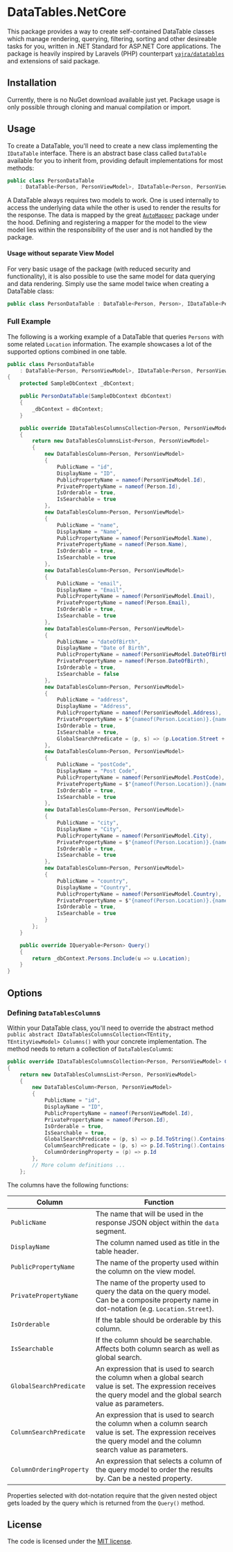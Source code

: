 # DataTables.NetCore

This package provides a way to create self-contained DataTable classes which
manage rendering, querying, filtering, sorting and other desireable tasks for you,
written in .NET Standard for ASP.NET Core applications.
The package is heavily inspired by Laravels (PHP) counterpart [`yajra/datatables`](https://github.com/yajra/laravel-datatables)
and extensions of said package.

## Installation

Currently, there is no NuGet download available just yet.
Package usage is only possible through cloning and manual compilation or import.

## Usage

To create a DataTable, you'll need to create a new class implementing the `IDataTable` interface.
There is an abstract base class called `DataTable` available for you to inherit from,
providing default implementations for most methods:

```csharp
public class PersonDataTable 
    : DataTable<Person, PersonViewModel>, IDataTable<Person, PersonViewModel> { }
```

A DataTable always requires two models to work. One is used internally to access 
the underlying data while the other is used to render the results for the response.
The data is mapped by the great [`AutoMapper`](https://github.com/AutoMapper/AutoMapper)
package under the hood. Defining and registering a mapper for the model to the view model
lies within the responsibility of the user and is not handled by the package.

#### Usage without separate View Model

For very basic usage of the package (with reduced security and functionality),
it is also possible to use the same model for data querying and data rendering.
Simply use the same model twice when creating a DataTable class:

```csharp
public class PersonDataTable : DataTable<Person, Person>, IDataTable<Person, Person> { }
```

### Full Example

The following is a working example of a DataTable that queries `Persons` with
some related `Location` information. The example showcases a lot of the supported
options combined in one table.

```csharp
public class PersonDataTable
    : DataTable<Person, PersonViewModel>, IDataTable<Person, PersonViewModel>
{
    protected SampleDbContext _dbContext;

    public PersonDataTable(SampleDbContext dbContext)
    {
        _dbContext = dbContext;
    }

    public override IDataTablesColumnsCollection<Person, PersonViewModel> Columns()
    {
        return new DataTablesColumnsList<Person, PersonViewModel>
        {
            new DataTablesColumn<Person, PersonViewModel>
            {
                PublicName = "id",
                DisplayName = "ID",
                PublicPropertyName = nameof(PersonViewModel.Id),
                PrivatePropertyName = nameof(Person.Id),
                IsOrderable = true,
                IsSearchable = true
            },
            new DataTablesColumn<Person, PersonViewModel>
            {
                PublicName = "name",
                DisplayName = "Name",
                PublicPropertyName = nameof(PersonViewModel.Name),
                PrivatePropertyName = nameof(Person.Name),
                IsOrderable = true,
                IsSearchable = true
            },
            new DataTablesColumn<Person, PersonViewModel>
            {
                PublicName = "email",
                DisplayName = "Email",
                PublicPropertyName = nameof(PersonViewModel.Email),
                PrivatePropertyName = nameof(Person.Email),
                IsOrderable = true,
                IsSearchable = true
            },
            new DataTablesColumn<Person, PersonViewModel>
            {
                PublicName = "dateOfBirth",
                DisplayName = "Date of Birth",
                PublicPropertyName = nameof(PersonViewModel.DateOfBirth),
                PrivatePropertyName = nameof(Person.DateOfBirth),
                IsOrderable = true,
                IsSearchable = false
            },
            new DataTablesColumn<Person, PersonViewModel>
            {
                PublicName = "address",
                DisplayName = "Address",
                PublicPropertyName = nameof(PersonViewModel.Address),
                PrivatePropertyName = $"{nameof(Person.Location)}.{nameof(Location.Street)}",
                IsOrderable = true,
                IsSearchable = true,
                GlobalSearchPredicate = (p, s) => (p.Location.Street + " " + p.Location.HouseNumber).Contains(s)
            },
            new DataTablesColumn<Person, PersonViewModel>
            {
                PublicName = "postCode",
                DisplayName = "Post Code",
                PublicPropertyName = nameof(PersonViewModel.PostCode),
                PrivatePropertyName = $"{nameof(Person.Location)}.{nameof(Location.PostCode)}",
                IsOrderable = true,
                IsSearchable = true
            },
            new DataTablesColumn<Person, PersonViewModel>
            {
                PublicName = "city",
                DisplayName = "City",
                PublicPropertyName = nameof(PersonViewModel.City),
                PrivatePropertyName = $"{nameof(Person.Location)}.{nameof(Location.City)}",
                IsOrderable = true,
                IsSearchable = true
            },
            new DataTablesColumn<Person, PersonViewModel>
            {
                PublicName = "country",
                DisplayName = "Country",
                PublicPropertyName = nameof(PersonViewModel.Country),
                PrivatePropertyName = $"{nameof(Person.Location)}.{nameof(Location.Country)}",
                IsOrderable = true,
                IsSearchable = true
            }
        };
    }

    public override IQueryable<Person> Query()
    {
        return _dbContext.Persons.Include(u => u.Location);
    }
}
```

## Options

### Defining `DataTablesColumn`s

Within your DataTable class, you'll need to override the abstract method
`public abstract IDataTablesColumnsCollection<TEntity, TEntityViewModel> Columns()`
with your concrete implementation. The method needs to return a collection of
`DataTablesColumn`s:

```csharp
public override IDataTablesColumnsCollection<Person, PersonViewModel> Columns()
{
    return new DataTablesColumnsList<Person, PersonViewModel>
    {
        new DataTablesColumn<Person, PersonViewModel>
        {
            PublicName = "id",
            DisplayName = "ID",
            PublicPropertyName = nameof(PersonViewModel.Id),
            PrivatePropertyName = nameof(Person.Id),
            IsOrderable = true,
            IsSearchable = true,
            GlobalSearchPredicate = (p, s) => p.Id.ToString().Contains(s),
            ColumnSearchPredicate = (p, s) => p.Id.ToString().Contains(s),
            ColumnOrderingProperty = (p) => p.Id
        },
        // More column definitions ...
    };
```

The columns have the following functions:

Column                      | Function
----------------------------|-----------------------------------------
`PublicName`                | The name that will be used in the response JSON object within the `data` segment.
`DisplayName`               | The column named used as title in the table header.
`PublicPropertyName`        | The name of the property used within the column on the view model.
`PrivatePropertyName`       | The name of the property used to query the data on the query model. Can be a composite property name in dot-notation (e.g. `Location.Street`).
`IsOrderable`               | If the table should be orderable by this column.
`IsSearchable`              | If the column should be searchable. Affects both column search as well as global search.
`GlobalSearchPredicate`     | An expression that is used to search the column when a global search value is set. The expression receives the query model and the global search value as parameters.
`ColumnSearchPredicate`     | An expression that is used to search the column when a column search value is set. The expression receives the query model and the column search value as parameters.
`ColumnOrderingProperty`    | An expression that selects a column of the query model to order the results by. Can be a nested property.

Properties selected with dot-notation require that the given nested object gets loaded by the query
which is returned from the `Query()` method.

## License

The code is licensed under the [MIT license](LICENSE.md).
